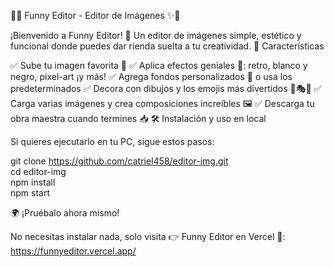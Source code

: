 🎨✨ Funny Editor - Editor de Imágenes ✨🎨

¡Bienvenido a Funny Editor! 🎉 Un editor de imágenes simple, estético y funcional donde puedes dar rienda suelta a tu creatividad.
🚀 Características

✅ Sube tu imagen favorita 📸
✅ Aplica efectos geniales 🎨: retro, blanco y negro, pixel-art ¡y más!
✅ Agrega fondos personalizados 🌅 o usa los predeterminados
✅ Decora con dibujos y los emojis más divertidos 🤩🎭🎉
✅ Carga varias imágenes y crea composiciones increíbles 🖼️
✅ Descarga tu obra maestra cuando termines 📥
🛠️ Instalación y uso en local

Si quieres ejecutarlo en tu PC, sigue estos pasos:

git clone https://github.com/catriel458/editor-img.git  
cd editor-img  
npm install  
npm start  

🌍 ¡Pruébalo ahora mismo!

No necesitas instalar nada, solo visita 👉 Funny Editor en Vercel 🎈: https://funnyeditor.vercel.app/ 
